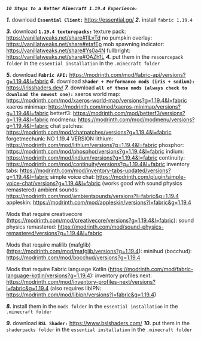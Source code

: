 __***`10 Steps to a Better Minecraft 1.19.4 Experience:`***__

***1.*** download **`Essential Client:`**
https://essential.gg/
***2.*** install `fabric 1.19.4`

***3.*** download **`1.19.4 texturepacks:`**
texture pack: https://vanillatweaks.net/share#flLvTd
no pumpkin overlay: https://vanillatweaks.net/share#etafEp
mob spawning indicator: https://vanillatweaks.net/share#Ys0a4N
fullbright: https://vanillatweaks.net/share#OAZh1L
***4.*** put them in the `resourcepack folder` in the `essential installation` in the `.minecraft folder`

***5.*** download **`Fabric API:`**
https://modrinth.com/mod/fabric-api/versions?g=1.19.4&l=fabric
***6.*** download **`Shader + Performance mods (iris + sodium):`**
https://irisshaders.dev/
***7.*** download **`all of these mods (always check to download the newest one):`**
xaeros world map: https://modrinth.com/mod/xaeros-world-map/versions?g=1.19.4&l=fabric
xaeros minimap: https://modrinth.com/mod/xaeros-minimap/versions?g=1.19.4&l=fabric
betterf3: https://modrinth.com/mod/betterf3/versions?g=1.19.4&l=fabric
modmenu: https://modrinth.com/mod/modmenu/versions?g=1.19.4&l=fabric
chat patches: https://modrinth.com/mod/chatpatches/versions?g=1.19.4&l=fabric
forgetmechunk: NO 1.19.4 VERSION
lithium: https://modrinth.com/mod/lithium/versions?g=1.19.4&l=fabric
phosphor: https://modrinth.com/mod/phosphor/versions?g=1.19.4&l=fabric
indium: https://modrinth.com/mod/indium/versions?g=1.19.4&l=fabric
continuity: https://modrinth.com/mod/continuity/versions?g=1.19.4&l=fabric
inventory tabs: https://modrinth.com/mod/inventory-tabs-updated/versions?g=1.19.4&l=fabric
simple voice chat: https://modrinth.com/plugin/simple-voice-chat/versions?g=1.19.4&l=fabric (works good with sound physics remastered)
ambient sounds: https://modrinth.com/mod/ambientsounds/versions?l=fabric&g=1.19.4
appleskin: https://modrinth.com/mod/appleskin/versions?l=fabric&g=1.19.4

Mods that require creativecore (https://modrinth.com/mod/creativecore/versions?g=1.19.4&l=fabric):
sound physics remastered: https://modrinth.com/mod/sound-physics-remastered/versions?g=1.19.4&l=fabric

Mods that require malilib (mafglib) (https://modrinth.com/mod/mafglib/versions?g=1.19.4):
minihud (bocchud): https://modrinth.com/mod/bocchud/versions?g=1.19.4

Mods that require Fabric language Kotlin (https://modrinth.com/mod/fabric-language-kotlin/versions?g=1.19.4):
inventory profiles next: https://modrinth.com/mod/inventory-profiles-next/versions?l=fabric&g=1.19.4 (also requires libIPN: https://modrinth.com/mod/libipn/versions?l=fabric&g=1.19.4)

***8.*** install them in the `mods folder` in the `essential installation` in the `.minecraft folder`

***9.*** download **`BSL Shader:`**
https://www.bslshaders.com/
***10.*** put them in the `shaderpacks folder` in the `essential installation` in the `.minecraft folder`
